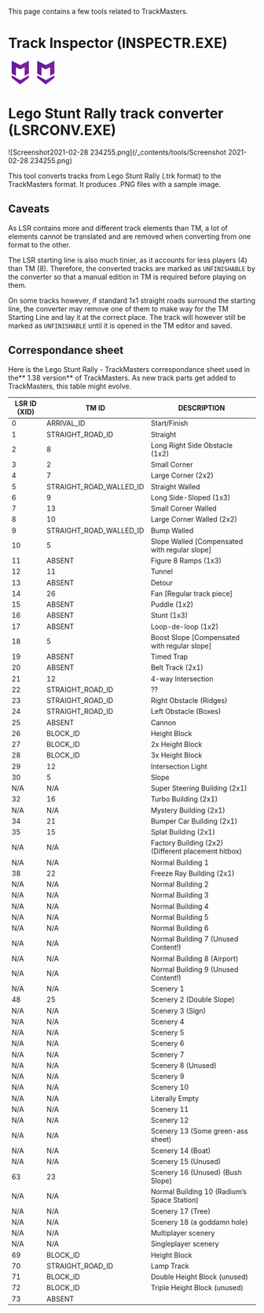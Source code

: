 <!-- TITLE:Additional tools -->

This page contains a few tools related to TrackMasters.

# Track Inspector (INSPECTR.EXE)
![alt text](https://github.com/adam-p/markdown-here/raw/master/src/common/images/icon48.png "Logo Title Text 1")
![alt text](https://github.com/adam-p/markdown-here/raw/master/src/common/images/icon48.png)

# Lego Stunt Rally track converter (LSRCONV.EXE)
![Screenshot2021-02-28 234255.png](/_contents/tools/Screenshot 2021-02-28 234255.png)

This tool converts tracks from Lego Stunt Rally (.trk format) to the TrackMasters format. It produces .PNG files with a sample image.

## Caveats
As LSR contains more and different track elements than TM, a lot of elements cannot be translated and are removed when converting from one format to the other.

The LSR starting line is also much tinier, as it accounts for less players (4) than TM (8). Therefore, the converted tracks are marked as `UNFINISHABLE` by the converter so that a manual edition in TM is required before playing on them.

On some tracks however, if standard 1x1 straight roads surround the starting line, the converter may remove one of them to make way for the TM Starting Line and lay it at the correct place. The track will however still be marked as `UNFINISHABLE` until it is opened in the TM editor and saved.

## Correspondance sheet
Here is the Lego Stunt Rally - TrackMasters correspondance sheet used in the** 1.38 version** of TrackMasters. As new track parts get added to TrackMasters, this table might evolve.

| LSR ID (XID) | TM ID | DESCRIPTION |
| ---- | -------- | -------- |
|  0 | ARRIVAL_ID| Start/Finish |
|  1 | STRAIGHT_ROAD_ID| Straight |
|  2 | 8| Long Right Side Obstacle (1x2)
|  3 | 2| Small Corner |
|  4 | 7| Large Corner (2x2) |
|  5 | STRAIGHT_ROAD_WALLED_ID| Straight Walled |
|  6 | 9| Long Side-Sloped (1x3) |
|  7 | 13| Small Corner Walled |
|  8 | 10| Large Corner Walled (2x2) |
|  9 | STRAIGHT_ROAD_WALLED_ID| Bump Walled |
| 10 | 5| Slope Walled [Compensated with regular slope] |
| 11 | ABSENT| Figure 8 Ramps (1x3) |
| 12 | 11| Tunnel |
| 13 | ABSENT| Detour  |
| 14 | 26| Fan [Regular track piece] |
| 15 | ABSENT| Puddle (1x2) |
| 16 | ABSENT| Stunt (1x3) |
| 17 | ABSENT| Loop-de-loop (1x2) |
| 18 | 5| Boost Slope [Compensated with regular slope] |
| 19 | ABSENT| Timed Trap |
| 20 | ABSENT| Belt Track (2x1) |
| 21 | 12| 4-way Intersection |
| 22 | STRAIGHT_ROAD_ID| ?? |
| 23 | STRAIGHT_ROAD_ID| Right Obstacle (Ridges) |
| 24 | STRAIGHT_ROAD_ID| Left Obstacle (Boxes) |
| 25 | ABSENT| Cannon |
| 26 | BLOCK_ID| Height Block|
| 27 | BLOCK_ID| 2x Height Block |
| 28 | BLOCK_ID| 3x Height Block |
| 29 | 12| Intersection Light |
| 30 | 5| Slope |
| N/A | N/A | Super Steering Building (2x1) |
| 32 | 16| Turbo Building (2x1) |
| N/A | N/A | Mystery Building (2x1) |
| 34 | 21| Bumper Car Building (2x1) |
| 35 | 15| Splat Building (2x1) |
| N/A | N/A | Factory Building (2x2) (Different placement hitbox) |
| N/A | N/A | Normal Building 1 |
| 38 | 22| Freeze Ray Building (2x1) |
| N/A | N/A | Normal Building 2 |
| N/A | N/A | Normal Building 3 |
| N/A | N/A | Normal Building 4 |
| N/A | N/A | Normal Building 5 |
| N/A | N/A | Normal Building 6 |
| N/A | N/A | Normal Building 7 (Unused Content!) |
| N/A | N/A | Normal Building 8 (Airport) |
| N/A | N/A | Normal Building 9 (Unused Content!) |
| N/A | N/A | Scenery 1 |
|48 | 25| Scenery 2 (Double Slope) |
| N/A | N/A | Scenery 3 (Sign) |
| N/A | N/A | Scenery 4 |
| N/A | N/A | Scenery 5 |
| N/A | N/A | Scenery 6 |
| N/A | N/A | Scenery 7 |
| N/A | N/A | Scenery 8 (Unused) |
| N/A | N/A | Scenery 9 |
| N/A | N/A | Scenery 10 |
| N/A | N/A | Literally Empty |
| N/A | N/A | Scenery 11 |
| N/A | N/A | Scenery 12 |
| N/A | N/A | Scenery 13 (Some green-ass sheet) |
| N/A | N/A | Scenery 14 (Boat) |
| N/A | N/A | Scenery 15 (Unused) |
| 63 | 23| Scenery 16 (Unused) (Bush Slope) |
| N/A | N/A | Normal Building 10 (Radium’s Space Station) |
| N/A | N/A | Scenery 17 (Tree) |
| N/A | N/A | Scenery 18 (a goddamn hole) |
| N/A | N/A | Multiplayer scenery |
| N/A | N/A | Singleplayer scenery |
| 69 | BLOCK_ID| Height Block |
| 70 | STRAIGHT_ROAD_ID| Lamp Track |
| 71 | BLOCK_ID| Double Height Block (unused) |
| 72 | BLOCK_ID| Triple Height Block (unused) |
| 73 | ABSENT  |



